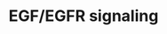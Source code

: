 ---
annotations:
- id: PW:0000170
  parent: signaling pathway
  type: Pathway Ontology
  value: epidermal growth factor/neuregulin signaling pathway
authors:
- A.Pandey
- MaintBot
- Nsalomonis
- Michiel
- AlexanderPico
- Khanspers
- NetPath
- Christine Chichester
- Zari
- L Dupuis
- Egonw
- Eweitz
- Finterly
citedin:
- link: PMC8421385
  title: Disrupting biological sensors of force promotes tissue regeneration in large
    organisms (2021)
- link: PMC8407676
  title: Transcriptome Signature of Immune Cells Post Reovirus Treatment in KRAS Mutated
    Colorectal Cancer (2021)
- link: PMC7946781
  title: Proteogenomic insights into the biology and treatment of HPV-negative head
    and neck squamous cell carcinoma (2021)
- link: PMC7412766
  title: Host-Defense Peptides Caerin 1.1 and 1.9 Stimulate TNF-Alpha-Dependent Apoptotic
    Signals in Human Cervical Cancer HeLa Cells (2020)
- link: PMC7339012
  title: Hematopoietic stem-cell senescence and myocardial repair - Coronary artery
    disease genotype/phenotype analysis of post-MI myocardial regeneration response
    induced by CABG/CD133+ bone marrow hematopoietic stem cell treatment in RCT PERFECT
    Phase 3 (2020)
- link: PMC6834541
  title: Altered Levels of Proteins and Phosphoproteins, in the Absence of Early Causative
    Transcriptional Changes, Shape the Molecular Pathogenesis in the Brain of Young
    Presymptomatic Ki91 SCA3/MJD Mouse (2019)
- link: PMC5085087
  title: Long Term Culture of the A549 Cancer Cell Line Promotes Multilamellar Body
    Formation and Differentiation towards an Alveolar Type II Pneumocyte Phenotype
    (2016)
- link: PMC3570375
  title: Detection of biomarkers for Hepatocellular Carcinoma using a hybrid univariate
    gene selection methods (2012)
- link: PMC9614744
  title: Shared mechanisms and crosstalk of COVID-19 and osteoporosis via vitamin
    D (2022)
- link: 10.1016/j.tiv.2016.03.009
  title: MicroRNAs as potential biomarkers for doxorubicin-induced cardiotoxicity
communities:
- ONTOX
description: 'Epidermal growth factor receptor (EGFR) also known as ErbB1/HER1 is
  a member of the ErbB family of receptor tyrosine kinases  which also includes ErbB2
  (Neu, HER2), ErbB3 (HER3) and ErbB4 (HER4). Several ligands such as epidermal growth
  factor, transforming growth factor-alpha, epigen,  amphiregulin, betacellulin, heparin-binding
  EGF and epiregulin are known to specifically bind to EGFR. Epidermal growth factor
  (EGF) is one of the high affinity  ligands of EGFR. EGF/EGFR system induces growth,
  differentiation, migration, adhesion and cell survival through various inter-acting
  signaling pathways. The binding of  EGF to the extracellular domain of EGFR induces
  the dimerization, activation of intrinsic kinase activity and subsequent autophosphorylation
  of EGFR at multiple residues  in the cytoplasmic region such as Tyr 1092, Tyr 1172,
  Tyr 1197, Tyr 1110, Tyr 1016). Activated EGFR recruits various cytoplasmic proteins
  which transduce and regulate the  EGFR function. The proteins recruited to active
  EGFR include many Src homology 2 (SH2) and phosphotyrosine binding (PTB) domain
  containing proteins which binds to the  tyrosine phosphorylated residues in EGFR,
  enzymes which act on EGFR and also various EGFR substrates. One of the adapter proteins,
  GRB2, binds to the phosphotyrosine  residue at 1068 and recruits SOS to the membrane.
  SOS activates GDP/GTP exchange which recruits RAF to the membrane. RAF phosphorylates
  MEKs, which then activates the  extracellular signal regulated kinase (ERK). ERK
  activates a number of transcriptional regulators to induce cell growth and proliferation.
  GRB2 or other adaptor proteins  such as GABs recruits PI3Ks, another major mediator
  of EGFR signaling. PI3Ks convert Phosphatidylinositol-4,5-bisphosphate (PIP2) to
  Phosphatidylinositol-3,4,5-trisphosphate (PIP3).  PIP3 binds to PH domain of AKT
  and recruits it to plasma membrane. PDK1 phosphorylates AKT which in turn regulate
  the activity of various proteins that mediate cell  survival. EGFR also activate
  phospholipase C which hydrolyses PIP2 to generate Inositol trisphosphate (IP3) and
  1,2-Diacylglycerol (DAG). IP3 induces the release of Ca2+  from endoplasmic reticulum
  to activate calcium regulated pathways. DAG activates protein kinase C pathway.
  One of the signaling modules regulated by PKC in EGFR pathway is  the NFKB module.
  The protein SRC is a key player in the activation of various pathways such as RAS,
  PLC and also the STAT proteins in various cells. Other signaling modules  activated
  by EGFR include the FAK, JNK, p38MAPK and ERK5 modules. EGFR induces the JNK pathway
  through the activation of G proteins such as RAC and CDC42 which recruits JNK  kinases
  as well as regulate the actin polymerization.  EGFR also translocates from the plasma  membrane
  to other cellular compartments including nucleus where it directly  regulate the
  expression of several genes in cooperation with other transcriptional regulators
  such as STATs, PCNA and E2F family of proteins. Being a growth, differentiation  and
  cell survival factor; mutations and overexpression of EGFR and also the defective
  regulation of its signal transduction pathways has been established to be associated  with
  oncogenesis. Thus, EGFR and its signaling components are promising targets for effective
  therapy for various cancers. There are several proteins which have been reported  to
  regulate the EGFR signaling such as CBL, CSK, PKC and PTEN which promotes endocytosis
  or reduction in the EGFR activity or its signaling mediators. The major endocytic
  pathway  of EGFR is established to be the clathrin coated pits which delivers them
  to endosomes. The endosomal pathway recycles the membraneous form of EGFR or form
  multivesicular bodies (MVB)  and fuse with lysosomes for to the degradation pathway.   Please
  access this pathway at [NetSlim](http://www.netpath.org/netslim/EGFR1_pathway.html)
  database.  If you use this pathway, please cite the following paper: Kandasamy,
  K., Mohan, S. S., Raju, R., Keerthikumar, S., Kumar, G. S. S., Venugopal, A. K.,
  Telikicherla, D., Navarro, J. D., Mathivanan, S., Pecquet, C., Gollapudi, S. K.,
  Tattikota, S. G., Mohan, S., Padhukasahasram, H., Subbannayya, Y., Goel, R., Jacob,
  H. K. C., Zhong, J., Sekhar, R., Nanjappa, V., Balakrishnan, L., Subbaiah, R., Ramachandra,
  Y. L., Rahiman, B. A., Prasad, T. S. K., Lin, J., Houtman, J. C. D., Desiderio,
  S., Renauld, J., Constantinescu, S. N., Ohara, O., Hirano, T., Kubo, M., Singh,
  S., Khatri, P., Draghici, S., Bader, G. D., Sander, C., Leonard, W. J. and Pandey,
  A. (2010). NetPath: A public resource of curated signal transduction pathways. <i>Genome
  Biology</i>. 11:R3.  Proteins on this pathway have targeted assays available via
  the [CPTAC Assay Portal](https://assays.cancer.gov/available_assays?wp_id=WP437)'
last-edited: 2025-03-03
ndex: b671b00c-8b5f-11eb-9e72-0ac135e8bacf
organisms:
- Homo sapiens
redirect_from:
- /index.php/Pathway:WP437
- /instance/WP437
- /instance/WP437_r137261
revision: r137261
schema-jsonld:
- '@context': https://schema.org/
  '@id': https://wikipathways.github.io/pathways/WP437.html
  '@type': Dataset
  creator:
    '@type': Organization
    name: WikiPathways
  description: 'Epidermal growth factor receptor (EGFR) also known as ErbB1/HER1 is
    a member of the ErbB family of receptor tyrosine kinases  which also includes
    ErbB2 (Neu, HER2), ErbB3 (HER3) and ErbB4 (HER4). Several ligands such as epidermal
    growth factor, transforming growth factor-alpha, epigen,  amphiregulin, betacellulin,
    heparin-binding EGF and epiregulin are known to specifically bind to EGFR. Epidermal
    growth factor (EGF) is one of the high affinity  ligands of EGFR. EGF/EGFR system
    induces growth, differentiation, migration, adhesion and cell survival through
    various inter-acting signaling pathways. The binding of  EGF to the extracellular
    domain of EGFR induces the dimerization, activation of intrinsic kinase activity
    and subsequent autophosphorylation of EGFR at multiple residues  in the cytoplasmic
    region such as Tyr 1092, Tyr 1172, Tyr 1197, Tyr 1110, Tyr 1016). Activated EGFR
    recruits various cytoplasmic proteins which transduce and regulate the  EGFR function.
    The proteins recruited to active EGFR include many Src homology 2 (SH2) and phosphotyrosine
    binding (PTB) domain containing proteins which binds to the  tyrosine phosphorylated
    residues in EGFR, enzymes which act on EGFR and also various EGFR substrates.
    One of the adapter proteins, GRB2, binds to the phosphotyrosine  residue at 1068
    and recruits SOS to the membrane. SOS activates GDP/GTP exchange which recruits
    RAF to the membrane. RAF phosphorylates MEKs, which then activates the  extracellular
    signal regulated kinase (ERK). ERK activates a number of transcriptional regulators
    to induce cell growth and proliferation. GRB2 or other adaptor proteins  such
    as GABs recruits PI3Ks, another major mediator of EGFR signaling. PI3Ks convert
    Phosphatidylinositol-4,5-bisphosphate (PIP2) to Phosphatidylinositol-3,4,5-trisphosphate
    (PIP3).  PIP3 binds to PH domain of AKT and recruits it to plasma membrane. PDK1
    phosphorylates AKT which in turn regulate the activity of various proteins that
    mediate cell  survival. EGFR also activate phospholipase C which hydrolyses PIP2
    to generate Inositol trisphosphate (IP3) and 1,2-Diacylglycerol (DAG). IP3 induces
    the release of Ca2+  from endoplasmic reticulum to activate calcium regulated
    pathways. DAG activates protein kinase C pathway. One of the signaling modules
    regulated by PKC in EGFR pathway is  the NFKB module. The protein SRC is a key
    player in the activation of various pathways such as RAS, PLC and also the STAT
    proteins in various cells. Other signaling modules  activated by EGFR include
    the FAK, JNK, p38MAPK and ERK5 modules. EGFR induces the JNK pathway through the
    activation of G proteins such as RAC and CDC42 which recruits JNK  kinases as
    well as regulate the actin polymerization.  EGFR also translocates from the plasma  membrane
    to other cellular compartments including nucleus where it directly  regulate the
    expression of several genes in cooperation with other transcriptional regulators
    such as STATs, PCNA and E2F family of proteins. Being a growth, differentiation  and
    cell survival factor; mutations and overexpression of EGFR and also the defective
    regulation of its signal transduction pathways has been established to be associated  with
    oncogenesis. Thus, EGFR and its signaling components are promising targets for
    effective therapy for various cancers. There are several proteins which have been
    reported  to regulate the EGFR signaling such as CBL, CSK, PKC and PTEN which
    promotes endocytosis or reduction in the EGFR activity or its signaling mediators.
    The major endocytic pathway  of EGFR is established to be the clathrin coated
    pits which delivers them to endosomes. The endosomal pathway recycles the membraneous
    form of EGFR or form multivesicular bodies (MVB)  and fuse with lysosomes for
    to the degradation pathway.   Please access this pathway at [NetSlim](http://www.netpath.org/netslim/EGFR1_pathway.html)
    database.  If you use this pathway, please cite the following paper: Kandasamy,
    K., Mohan, S. S., Raju, R., Keerthikumar, S., Kumar, G. S. S., Venugopal, A. K.,
    Telikicherla, D., Navarro, J. D., Mathivanan, S., Pecquet, C., Gollapudi, S. K.,
    Tattikota, S. G., Mohan, S., Padhukasahasram, H., Subbannayya, Y., Goel, R., Jacob,
    H. K. C., Zhong, J., Sekhar, R., Nanjappa, V., Balakrishnan, L., Subbaiah, R.,
    Ramachandra, Y. L., Rahiman, B. A., Prasad, T. S. K., Lin, J., Houtman, J. C.
    D., Desiderio, S., Renauld, J., Constantinescu, S. N., Ohara, O., Hirano, T.,
    Kubo, M., Singh, S., Khatri, P., Draghici, S., Bader, G. D., Sander, C., Leonard,
    W. J. and Pandey, A. (2010). NetPath: A public resource of curated signal transduction
    pathways. <i>Genome Biology</i>. 11:R3.  Proteins on this pathway have targeted
    assays available via the [CPTAC Assay Portal](https://assays.cancer.gov/available_assays?wp_id=WP437)'
  keywords:
  - ABI1
  - ABL1
  - AKT1
  - AP2A1
  - AP2B1
  - AP2M1
  - AP2S1
  - ARF6
  - ARHGEF1
  - ASAP1
  - ATF1
  - ATXN2
  - BCAR1
  - BRAF
  - CAMK2A
  - CAV1
  - CAV2
  - CBL
  - CBLB
  - CBLC
  - CDC42
  - CFL1
  - COX2
  - CREB1
  - CRK
  - CRKL
  - CSK
  - DNM1
  - DOK2
  - E2F1
  - EGF
  - EGFR
  - EIF4EBP1
  - ELK1
  - ELK4
  - EPN1
  - EPS15
  - EPS15L1
  - EPS8
  - ERBB2
  - ERRFI1
  - FOS
  - FOSB
  - FOXO1
  - FOXO4
  - GAB1
  - GAB2
  - GJA1
  - GRB10
  - GRB2
  - GRIM19
  - HGS
  - HRAS
  - INPP5D
  - INPPL1
  - IQGAP1
  - IQSEC1
  - ITCH
  - JAK1
  - JAK2
  - JUN
  - JUND
  - KRAS
  - LIMK2
  - MAP2K1
  - MAP2K2
  - MAP2K5
  - MAP3K1
  - MAP3K2
  - MAP3K3
  - MAP3K4
  - MAP4K1
  - MAPK1
  - MAPK14
  - MAPK3
  - MAPK7
  - MAPK8
  - MAPK9
  - MEF2A
  - MEF2C
  - MEF2D
  - MTOR
  - NCK1
  - NCK2
  - NCOA3
  - NEDD4
  - NEDD8
  - NOS3
  - PAK1
  - PCNA
  - PDPK1
  - PEBP1
  - PIAS3
  - PIK3C2B
  - PIK3R1
  - PIK3R2
  - PLCE1
  - PLCG1
  - PLD1
  - PLD2
  - PLSCR1
  - PRKCA
  - PRKCB
  - PRKCD
  - PRKCI
  - PRKCZ
  - PTEN
  - PTK2
  - PTK2B
  - PTK6
  - PTPN11
  - PTPN12
  - PTPN5
  - PTPRR
  - PXN
  - RAB5A
  - RAC1
  - RAF1
  - RALA
  - RALB
  - RALBP1
  - RALGDS
  - RAP1A
  - RASA1
  - REPS2
  - RICTOR
  - RIN1
  - ROCK1
  - RPS6KA1
  - RPS6KA2
  - RPS6KA3
  - RPS6KA5
  - RPS6KB1
  - SH2D2A
  - SH3GL2
  - SH3GL3
  - SH3KBP1
  - SHC1
  - SOS1
  - SOS2
  - SP1
  - SPRY2
  - SRC
  - STAM
  - STAM2
  - STAMBP
  - STAT1
  - STAT3
  - STAT5A
  - STAT5B
  - STMN1
  - STXBP1
  - SYNJ1
  - TNK2
  - USP6NL
  - USP8
  - VAV1
  - VAV2
  - VAV3
  license: CC0
  name: EGF/EGFR signaling
seo: CreativeWork
title: EGF/EGFR signaling
wpid: WP437
---